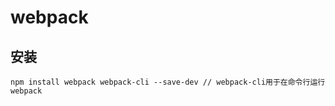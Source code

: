 # webpack

## 安装

```
npm install webpack webpack-cli --save-dev // webpack-cli用于在命令行运行webpack
```

